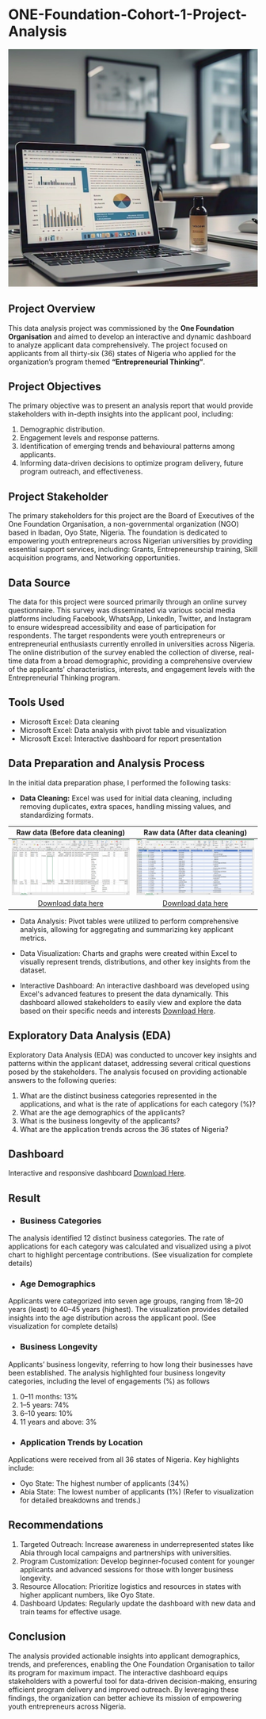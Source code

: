 # ONE-Foundation-Cohort-1-Project-Analysis
![](Intro.jpeg)

## Project Overview

This data analysis project was commissioned by the **One Foundation Organisation** and aimed to develop an interactive and dynamic dashboard to analyze applicant data comprehensively. 
The project focused on applicants from all thirty-six (36) states of Nigeria who applied for the organization’s program themed **“Entrepreneurial Thinking”**.

## Project Objectives

The primary objective was to present an analysis report that would provide stakeholders with in-depth insights into the applicant pool, including:
1. Demographic distribution.
2. Engagement levels and response patterns.
3. Identification of emerging trends and behavioural patterns among applicants.
4. Informing data-driven decisions to optimize program delivery, future program outreach, and effectiveness.

## Project Stakeholder

The primary stakeholders for this project are the Board of Executives of the One Foundation Organisation, a non-governmental organization (NGO) based in Ibadan, Oyo State, Nigeria. 
The foundation is dedicated to empowering youth entrepreneurs across Nigerian universities by providing essential support services, including: Grants, Entrepreneurship training, Skill acquisition programs, and Networking opportunities.

## Data Source

The data for this project were sourced primarily through an online survey questionnaire. This survey was disseminated via various social media platforms including Facebook, WhatsApp, LinkedIn, Twitter, and Instagram to ensure widespread accessibility and ease of participation for respondents. 
The target respondents were youth entrepreneurs or entrepreneurial enthusiasts currently enrolled in universities across Nigeria. 
The online distribution of the survey enabled the collection of diverse, real-time data from a broad demographic, providing a comprehensive overview of the applicants' characteristics, interests, and engagement levels with the Entrepreneurial Thinking program.

## Tools Used

- Microsoft Excel: Data cleaning
- Microsoft Excel: Data analysis with pivot table and visualization
- Microsoft Excel: Interactive dashboard for report presentation 

## Data Preparation and Analysis Process

In the initial data preparation phase, I performed the following tasks:
- **Data Cleaning:** Excel was used for initial data cleaning, including removing duplicates, extra spaces, handling missing values, and standardizing formats.

**Raw data (Before data cleaning)**              |  **Raw data (After data cleaning)**
:----------------------------------------------: | :------------------------------:
![](Data_Before_cleaning.png)                    |  ![](Data_After_Cleaning.png)  
[Download data here](Raw_Uncleaned_Data.xlsx)    |  [Download data here](Raw_Uncleaned_Data.xlsx)

- Data Analysis: Pivot tables were utilized to perform comprehensive analysis, allowing for aggregating and summarizing key applicant metrics.
  
- Data Visualization: Charts and graphs were created within Excel to visually represent trends, distributions, and other key insights from the dataset.
  
- Interactive Dashboard: An interactive dashboard was developed using Excel's advanced features to present the data dynamically. This dashboard allowed stakeholders to easily view and explore the data based on their specific needs and interests [Download Here](ONEF_Project.xlsx).

## Exploratory Data Analysis (EDA)

Exploratory Data Analysis (EDA) was conducted to uncover key insights and patterns within the applicant dataset, addressing several critical questions posed by the stakeholders. The analysis focused on providing actionable answers to the following queries:
1.	What are the distinct business categories represented in the applications, and what is the rate of applications for each category (%)?
2.	What are the age demographics of the applicants?
3.	What is the business longevity of the applicants?
4.	What are the application trends across the 36 states of Nigeria?

## Dashboard

Interactive and responsive dashboard [Download Here](ONEF_Project.xlsx).

## Result
- ### Business Categories
The analysis identified 12 distinct business categories. The rate of applications for each category was calculated and visualized using a pivot chart to highlight percentage contributions. (See visualization for complete details)

- ### Age Demographics
Applicants were categorized into seven age groups, ranging from 18–20 years (least) to 40–45 years (highest). The visualization provides detailed insights into the age distribution across the applicant pool. (See visualization for complete details)

- ### Business Longevity
Applicants’ business longevity, referring to how long their businesses have been established. The analysis highlighted four business longevity categories, including the level of engagements (%) as follows
1.	0–11 months: 13%
2.	1–5 years: 74% 
3.	6–10 years: 10%
4.	11 years and above: 3%

- ### Application Trends by Location
Applications were received from all 36 states of Nigeria. Key highlights include:
- Oyo State: The highest number of applicants (34%)
- Abia State: The lowest number of applicants (1%)
(Refer to visualization for detailed breakdowns and trends.)

## Recommendations
1.	Targeted Outreach: Increase awareness in underrepresented states like Abia through local campaigns and partnerships with universities.
2.	Program Customization: Develop beginner-focused content for younger applicants and advanced sessions for those with longer business longevity.
3.	Resource Allocation: Prioritize logistics and resources in states with higher applicant numbers, like Oyo State.
4.	Dashboard Updates: Regularly update the dashboard with new data and train teams for effective usage.

## Conclusion
The analysis provided actionable insights into applicant demographics, trends, and preferences, enabling the One Foundation Organisation to tailor its program for maximum impact. The interactive dashboard equips stakeholders with a powerful tool for data-driven decision-making, ensuring efficient program delivery and improved outreach. By leveraging these findings, the organization can better achieve its mission of empowering youth entrepreneurs across Nigeria.









